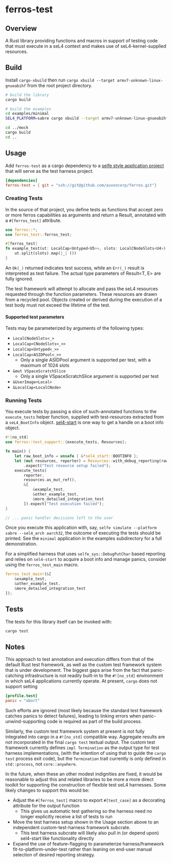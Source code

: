 # ferros-test

## Overview

A Rust library providing functions and macros in support of testing code that
must execute in a seL4 context and makes use of seL4-kernel-supplied resources.

## Build

Install `cargo-xbuild` then run `cargo xbuild --target
armv7-unknown-linux-gnueabihf` from the root project directory.

```bash
# build the library
cargo build

# build the examples
cd examples/minimal
SEL4_PLATFORM=sabre cargo xbuild --target armv7-unknown-linux-gnueabihf

cd ../mock
cargo build
cd ..
```

## Usage

Add `ferros-test` as a cargo dependency to a [selfe style application project](https://github.com/auxoncorp/selfe-sys)
that will serve as the test harness project.

```toml
[dependencies]
ferros-test = { git = "ssh://git@github.com/auxoncorp/ferros.git"}
```

### Creating Tests

In the source of that project, you define tests as functions that accept zero or more ferros 
capabilities as arguments and return a Result, annotated with a `#[ferros_test]` attribute.

```rust
use ferros::*;
use ferros_test::ferros_test;

#[ferros_test]
fn example_test(ut: LocalCap<Untyped<U5>>, slots: LocalCNodeSlots<U4>) -> Result<(), SeL4Error> {
    ut.split(slots).map(|_| ())
}
```

An `Ok(_)` returned indicates test success, while an `Err(_)` result is interpreted as test failure.
The actual type parameters of Result<T, E> are fully ignored.

The test framework will attempt to allocate and pass the seL4 resources requested through the function parameters.
These resources are drawn from a recycled pool. Objects created or derived during the execution of a
test body must not exceed the lifetime of the test.

#### Supported test parameters

Tests may be parameterized by arguments of the following types:

* `LocalCNodeSlots<_>`
* `LocalCap<CNodeSlots<_>>`
* `LocalCap<Untyped<_>>`
* `LocalCap<ASIDPool<_>>`
  * Only a single ASIDPool argument is supported per test, with a maximum of 1024 slots
* `&mut VSpaceScratchSlice`
  * Only a single VSpaceScratchSlice argument is supported per test
* `&UserImage<Local>`
* `&LocalCap<LocalCNode>`

### Running Tests

You execute tests by passing a slice of such-annotated functions to the  `execute_tests` helper function,
supplied with test-resources extracted from a `seL4_BootInfo` object. [sel4-start](https://github.com/auxoncorp/selfe-sys/tree/master/example_application/sel4-start) is one way to get
a handle on a boot info object.

```rust
#![no_std]
use ferros::test_support::{execute_tests, Resources};

fn main() {
    let raw_boot_info = unsafe { &*sel4_start::BOOTINFO };
    let (mut resources, reporter) = Resources::with_debug_reporting(raw_boot_info)
        .expect("Test resource setup failed");
    execute_tests(
        reporter,
        resources.as_mut_ref(),
        &[
            &example_test,
            &other_example_test,
            &more_detailed_integration_test
        ]).expect("Test execution failed");
}

// ... panic handler decisions left to the user
```

Once you execute this application with, say, `selfe simulate --platform sabre --sel4_arch aarch32`,
the outcome of executing the tests should be printed.
See the `minimal` application in the examples subdirectory for a full demonstration.

For a simplified harness that uses `selfe_sys::DebugPutChar` based reporting
and relies on `sel4-start` to acquire a boot info and manage panics, consider 
using the `ferros_test_main` macro.

```rust
ferros_test_main!(&[
    &example_test,
    &other_example_test,
    &more_detailed_integration_test
]);
```

## Tests

The tests for this library itself can be invoked with:

```bash
cargo test
```

## Notes

This approach to test annotation and execution differs from that of the default Rust test framework,
as well as the custom test framework system that is under development. The biggest gaps arise
from the fact that panic-catching infrastructure is not readily built-in to the `#![no_std]`
environment in which seL4 applications currently operate.  At present, `cargo` does not support setting

```toml
[profile.test]
panic = "abort"
```

Such efforts are ignored (most likely because the standard test framework catches panics to detect failures),
leading to linking errors when panic-unwind-supporting code is required as part of the build
process.

Similarly, the custom test framework system at present is not fully integrated into cargo
in a `#![no_std]` compatible way. Aggregate results are not incorporated in the final `cargo test` textual output.
The custom test framework currently defines `impl Termination` as the output type for test harness implementations,
(with the intention of using that to guide the `cargo test` process exit code), but the `Termination` trait currently
is only defined in `std::process`, not `core::anywhere`.

In the future, when these an other modest indignities are fixed, it would be reasonable to adjust this
and related libraries to be more a more direct toolkit for supporting the construction of flexible
test seL4 harnesses. Some likely changes to support this would be:
 
 * Adjust the `#[ferros_test]` macro to export `#[test_case]` as a decorating attribute for the output function
   * This gives us automatic test gathering so the harness need no longer explicitly receive a list of tests to run
 * Move the test harness setup shown in the Usage section above to an independent custom-test-harness framework subcrate.
   * This test harness subcrate will likely also pull in (or depend upon) sel4-start like functionality directly
 * Expand the use of feature-flagging to parameterize harness/framework fit-to-platform-under-test rather
 than leaning on end-user manual selection of desired reporting strategy.
